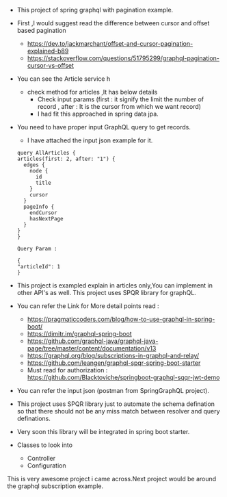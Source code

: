 * This project of spring graphql with pagination example.
* First ,I would suggest read the difference between cursor and offset based pagination
    * https://dev.to/jackmarchant/offset-and-cursor-pagination-explained-b89
    * https://stackoverflow.com/questions/51795299/graphql-pagination-cursor-vs-offset
    
* You can see the Article service h
    * check method for articles ,It has below details
        * Check input params (first : it signify the limit the number of record , after : It is the cursor from which we want record)
        * I had fit this approached in spring data jpa.
* You need to have proper input GraphQL query to get records.
    * I have attached the input json example for it.
    ````
  query AllArticles {
    articles(first: 2, after: "1") {
      edges {
        node {
          id
          title
        }
        cursor
      }
      pageInfo {
        endCursor
        hasNextPage
      }
    }
  }

  Query Param :
  
  {
    "articleId": 1
  }
  ````        
* This project is exampled explain in articles only,You can implement in other API's as well. This project uses SPQR library for graphQL.
* You can refer the Link for More detail points read :
    * https://pragmaticcoders.com/blog/how-to-use-graphql-in-spring-boot/ 
    * https://dimitr.im/graphql-spring-boot
    * https://github.com/graphql-java/graphql-java-page/tree/master/content/documentation/v13
    * https://graphql.org/blog/subscriptions-in-graphql-and-relay/
    * https://github.com/leangen/graphql-spqr-spring-boot-starter
    * Must read for authorization : https://github.com/Blacktoviche/springboot-graphql-sqqr-jwt-demo
    
* You can refer the input json (postman from SpringGraphQL project).
* This project uses SPQR library just to automate the schema defination so that there should not be any miss match between resolver and query definations.
* Very soon this library will be integrated in spring boot starter.
* Classes to look into
    * Controller
    * Configuration
    
This is very awesome project i came across.Next project would be around the graphql subscription example.
